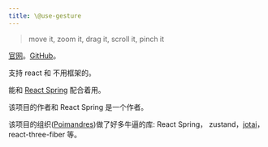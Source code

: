 ```yaml
---
title: \@use-gesture
---
```


> move it, zoom it, drag it, scroll it, pinch it

[官网](https://use-gesture.netlify.app/)。[GitHub](https://github.com/pmndrs/use-gesture)。

支持 react 和 不用框架的。

能和 [React Spring](../r/react-spring.md) 配合着用。

该项目的作者和 React Spring 是一个作者。

该项目的组织([Poimandres](https://github.com/pmndrs))做了好多牛逼的库: React Spring， zustand，[jotai](https://github.com/pmndrs/jotai)， react-three-fiber 等。
